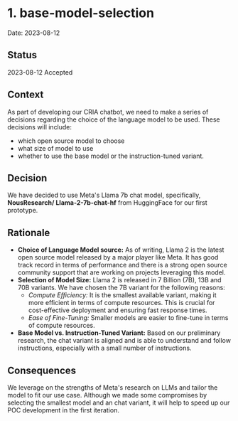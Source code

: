 # 1. base-model-selection

Date: 2023-08-12

## Status

2023-08-12 Accepted

## Context

As part of developing our CRIA chatbot, we need to make a series of decisions regarding the choice of the language model to be used. These decisions will include:

- which open source model to choose
- what size of model to use
- whether to use the base model or the instruction-tuned variant.

## Decision

We have decided to use Meta's Llama 7b chat model, specifically, **NousResearch/
Llama-2-7b-chat-hf** from HuggingFace for our first prototype.

## Rationale

- **Choice of Language Model source:** As of writing, Llama 2 is the latest open source model released by a major player like Meta. It has good track record in terms of performance and there is a strong open source community support that are working on projects leveraging this model.
- **Selection of Model Size:** Llama 2 is released in 7 Billion (7B), 13B and 70B variants. We have chosen the 7B variant for the following reasons:
  - _Compute Efficiency:_ It is the smallest available variant, making it more efficient in terms of compute resources. This is crucial for cost-effective deployment and ensuring fast response times.
  - _Ease of Fine-Tuning:_ Smaller models are easier to fine-tune in terms of compute resources.
- **Base Model vs. Instruction-Tuned Variant:** Based on our preliminary research, the chat variant is aligned and is able to understand and follow instructions, especially with a small number of instructions.

## Consequences

We leverage on the strengths of Meta's research on LLMs and tailor the model to fit our use case. Although we made some compromises by selecting the smallest model and an chat variant, it will help to speed up our POC development in the first iteration.
